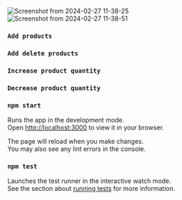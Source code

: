 ![Screenshot from 2024-02-27 11-38-25](https://github.com/Rajkumarkanthasamy/Shop-Now/assets/143165337/aef561a6-941c-42bf-8983-6bb70a47da28)
![Screenshot from 2024-02-27 11-38-51](https://github.com/Rajkumarkanthasamy/Shop-Now/assets/143165337/6886e3b6-be79-4ffa-9aae-4a7d948fa386)
 ### `Add products`
 ### `Add delete products`
### `Increase product quantity`
### `Decrease product quantity`

### `npm start`

Runs the app in the development mode.\
Open [http://localhost:3000](http://localhost:3000) to view it in your browser.

The page will reload when you make changes.\
You may also see any lint errors in the console.

### `npm test`

Launches the test runner in the interactive watch mode.\
See the section about [running tests](https://facebook.github.io/create-react-app/docs/running-tests) for more information.

